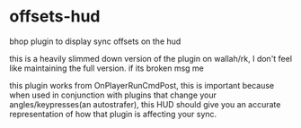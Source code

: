 # offsets-hud
bhop plugin to display sync offsets on the hud

this is a heavily slimmed down version of the plugin on wallah/rk, I don't feel like maintaining the full version. if its broken msg me

this plugin works from OnPlayerRunCmdPost, this is important because when used in conjunction with plugins that change your angles/keypresses(an autostrafer), this HUD should give you an accurate representation of how that plugin is affecting your sync.
